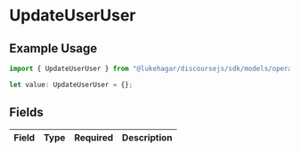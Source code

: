 # UpdateUserUser

## Example Usage

```typescript
import { UpdateUserUser } from "@lukehagar/discoursejs/sdk/models/operations";

let value: UpdateUserUser = {};
```

## Fields

| Field       | Type        | Required    | Description |
| ----------- | ----------- | ----------- | ----------- |